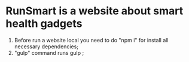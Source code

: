 # RunSmart is a website about smart health gadgets

1) Before run a website local you need to do "npm i" for install all necessary dependencies;
2) "gulp" command runs gulp ;
